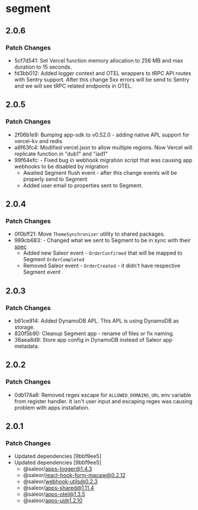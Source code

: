 # segment

## 2.0.6

### Patch Changes

- 5cf7d541: Set Vercel function memory allocation to 256 MB and max duration to 15 seconds.
- fd3bb012: Added logger context and OTEL wrappers to tRPC API routes with Sentry support. After this change 5xx errors will be send to Sentry and we will see tRPC related endpoints in OTEL.

## 2.0.5

### Patch Changes

- 2f06b1e9: Bumping app-sdk to v0.52.0 - adding native APL support for vercel-kv and redis
- a8f63fc4: Modified vercel.json to allow multiple regions. Now Vercel will replicate function in "dub1" and "iad1"
- 99f64efc: - Fixed bug in webhook migration script that was causing app webhooks to be disabled by migration
  - Awaited Segment flush event - after this change events will be properly send to Segment
  - Added user email to properties sent to Segment.

## 2.0.4

### Patch Changes

- 0f0bff21: Move `ThemeSynchronizer` utility to shared packages.
- 989cb683: - Changed what we sent to Segment to be in sync with their [spec](https://segment.com/docs/connections/spec/ecommerce/v2/)
  - Added new Saleor event - `OrderConfirmed` that will be mapped to Segment `OrderCompleted`
  - Removed Saleor event - `OrderCreated` - it didn't have respective Segment event

## 2.0.3

### Patch Changes

- b61ce914: Added DynamoDB APL. This APL is using DynamoDB as storage.
- 820f5b90: Cleanup Segment app - rename of files or fix naming.
- 36aea8d9: Store app config in DynamoDB instead of Saleor app metadata.

## 2.0.2

### Patch Changes

- 0db174a8: Removed regex escape for `ALLOWED_DOMAINS_URL` env variable from register handler. It isn't user input and escaping regex was causing problem with apps installation.

## 2.0.1

### Patch Changes

- Updated dependencies [9bbf9ee5]
- Updated dependencies [9bbf9ee5]
  - @saleor/apps-logger@1.4.3
  - @saleor/react-hook-form-macaw@0.2.12
  - @saleor/webhook-utils@0.2.3
  - @saleor/apps-shared@1.11.4
  - @saleor/apps-otel@1.3.5
  - @saleor/apps-ui@1.2.10
